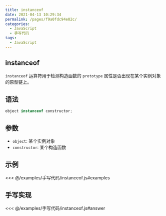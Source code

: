 ```yaml
---
title: instanceof
date: 2021-04-13 10:29:34
permalink: /pages/f9a0fdc94e02c/
categories:
  - JavaScript
  - 手写代码
tags:
  - JavaScript
---
```


## instanceof

`instanceof` 运算符用于检测构造函数的 `prototype` 属性是否出现在某个实例对象的原型链上。

## 语法

```js
object instanceof constructor;
```

## 参数

- `object`: 某个实例对象
- `constructor`: 某个构造函数

## 示例

<<< @/examples/手写代码/instanceof.js#examples

## 手写实现

<<< @/examples/手写代码/instanceof.js#answer
